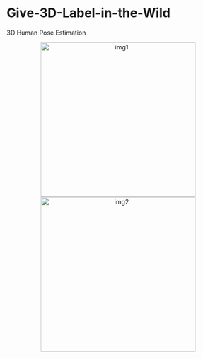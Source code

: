 # Give-3D-Label-in-the-Wild
3D Human Pose Estimation
<p align="center">
  <img src="https://github.com/llcshappy/Give-3D-Label-in-the-Wild/blob/master/demo/1480.jpg" width="350" title="img1">
  <img src="https://github.com/llcshappy/Give-3D-Label-in-the-Wild/blob/master/demo/1480.jpg" width="350" title="img2">
</p>

